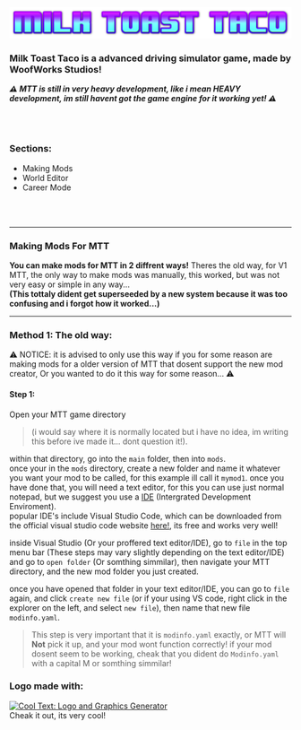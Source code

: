 ![mtt_logo](mttlogo.png)
### Milk Toast Taco is a advanced driving simulator game, made by WoofWorks Studios!

***⚠️ MTT is still in very heavy development, like i mean HEAVY development, im still havent got the game engine for it working yet! ⚠️***

<br>
<br>

### Sections:
- Making Mods
- World Editor
- Career Mode

<br>
<br>

---

### Making Mods For MTT
**You can make mods for MTT in 2 diffrent ways!**
Theres the old way, for V1 MTT, the only way to make mods was manually, this worked, but was not very easy or simple in any way...  
**(This tottaly dident get superseeded by a new system because it was too confusing and i forgot how it worked...)**

---

### Method 1: The old way:
⚠️ NOTICE: it is advised to only use this way if you for some reason are making mods for a older version of MTT that dosent support the new mod creator, Or you wanted to do it this way for some reason... ⚠️
#### Step 1:
Open your MTT game directory
> (i would say where it is normally located but i have no idea, im writing this before ive made it... dont question it!).
   
within that directory, go into the `main` folder, then into `mods`.   
once your in the `mods` directory, create a new folder and name it whatever you want your mod to be called, for this example ill call it `mymod1`.
once you have done that, you will need a text editor, for this you can use just normal notepad, but we suggest you use a [IDE](https://en.wikipedia.org/wiki/Integrated_development_environment) (Intergrated Development Enviroment).   
popular IDE's include Visual Studio Code, which can be downloaded from the official visual studio code website [here!](https://code.visualstudio.com/), its free and works very well!

inside Visual Studio (Or your proffered text editor/IDE), go to `file` in the top menu bar (These steps may vary slightly depending on the text editor/IDE) and go to `open folder` (Or somthing simmilar), then navigate your MTT directory, and the new mod folder you just created.   

once you have opened that folder in your text editor/IDE, you can go to `file` again, and click `create new file` (or if your using VS code, right click in the explorer on the left, and select `new file`), then name that new file `modinfo.yaml`.   
> This step is very important that it is `modinfo.yaml` exactly, or MTT will **Not** pick it up, and your mod wont function correctly! if your mod dosent seem to be working, cheak that you dident do `Modinfo.yaml` with a capital M or somthing simmilar!




### Logo made with:
<a href="http://cooltext.com" target="_top"><img src="https://cooltext.com/images/ct_button.gif" width="88" height="31" alt="Cool Text: Logo and Graphics Generator" /></a>   
Cheak it out, its very cool!

